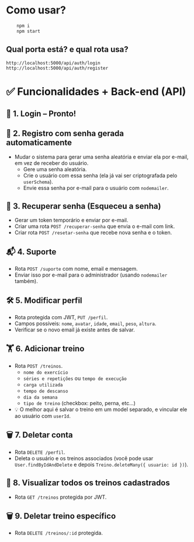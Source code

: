# Como usar?

```bash
    npm i
    npm start
```

## Qual porta está? e qual rota usa?

```bash
http://localhost:5000/api/auth/login
http://localhost:5000/api/auth/register
```

# ✅ Funcionalidades + Back-end (API)

## 🔐 1. Login – Pronto!

## 🧾 2. Registro com senha gerada automaticamente

- Mudar o sistema para gerar uma senha aleatória e enviar ela por e-mail, em vez de receber do usuário.
  - Gere uma senha aleatória.
  - Crie o usuário com essa senha (ela já vai ser criptografada pelo `userSchema`).
  - Envie essa senha por e-mail para o usuário com `nodemailer`.

## 🔁 3. Recuperar senha (Esqueceu a senha)

- Gerar um token temporário e enviar por e-mail.
- Criar uma rota `POST /recuperar-senha` que envia o e-mail com link.
- Criar rota `POST /resetar-senha` que recebe nova senha e o token.

## 📬 4. Suporte

- Rota `POST /suporte` com nome, email e mensagem.
- Enviar isso por e-mail para o administrador (usando `nodemailer` também).

## 🛠️ 5. Modificar perfil

- Rota protegida com JWT, `PUT /perfil`.
- Campos possíveis: `nome`, `avatar`, `idade`, `email`, `peso`, `altura`.
- Verificar se o novo email já existe antes de salvar.

## 🏋️ 6. Adicionar treino

- Rota `POST /treinos`.
  - `nome do exercício`
  - `séries e repetições` ou `tempo de execução`
  - `carga utilizada`
  - `tempo de descanso`
  - `dia da semana`
  - `tipo de treino` (checkbox: peito, perna, etc...)
- 💡 O melhor aqui é salvar o treino em um model separado, e vincular ele ao usuário com `userId`.

## 🗑️ 7. Deletar conta

- Rota `DELETE /perfil`.
- Deleta o usuário e os treinos associados (você pode usar `User.findByIdAndDelete` e depois `Treino.deleteMany({ usuario: id })`).

## 👀 8. Visualizar todos os treinos cadastrados

- Rota `GET /treinos` protegida por JWT.

## 🗑️ 9. Deletar treino específico

- Rota `DELETE /treinos/:id` protegida.
